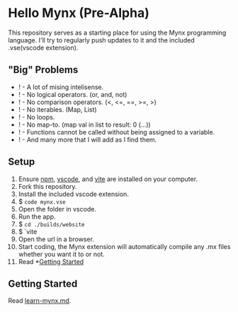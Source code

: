 # Hello Mynx (Pre-Alpha)
This repository serves as a starting place for using the Mynx programming language. I'll try to regularly push updates to it and the included .vse(vscode extension).

## "Big" Problems
- ! - A lot of mising intelisense.
- ! - No logical operators. (or, and, not)
- ! - No comparison operators. (<, <=, ==, >=, >)
- ! - No iterables. (Map, List)
- ! - No loops.
- ! - No map-to. (map val in list to result: 0 (...))
- ! - Functions cannot be called without being assigned to a variable.
- ! - And many more that I will add as I find them.

## Setup
1. Ensure [npm](https://nodejs.org/en/download/), [vscode](https://code.visualstudio.com/), and [vite](https://vitejs.dev/guide/) are installed on your computer.
1. Fork this repository.
2. Install the included vscode extension.
  1. $ `code mynx.vse`
3. Open the folder in vscode.
3. Run the app.
  1. $ `cd ./builds/website`
  2. $ `vite
  3. Open the url in a browser.
3. Start coding, the Mynx extension will automatically compile any .mx files whether you want it to or not.
4. Read *[Getting Started](#getting-started)

## Getting Started
Read [learn-mynx.md](https://github.com/monode-dev/hello-mynx/edit/main/learn-mynx.md).
